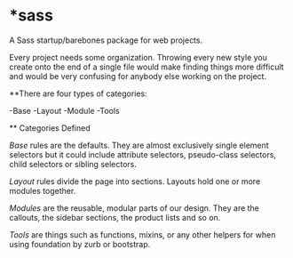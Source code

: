 *sass
====

A Sass startup/barebones package for web projects.

<p>Every project needs some organization. Throwing every new style you create onto the end of a single file would make finding things more difficult and would be very confusing for anybody else working on the project.</p>

**There are four types of categories:

-Base
-Layout
-Module
-Tools

** Categories Defined

*Base* rules are the defaults. They are almost exclusively single element selectors but it could include attribute selectors, pseudo-class selectors, child selectors or sibling selectors.

*Layout* rules divide the page into sections. Layouts hold one or more modules together.

*Modules* are the reusable, modular parts of our design. They are the callouts, the sidebar sections, the product lists and so on.

*Tools* are things such as functions, mixins, or any other helpers for when using foundation by zurb or bootstrap.